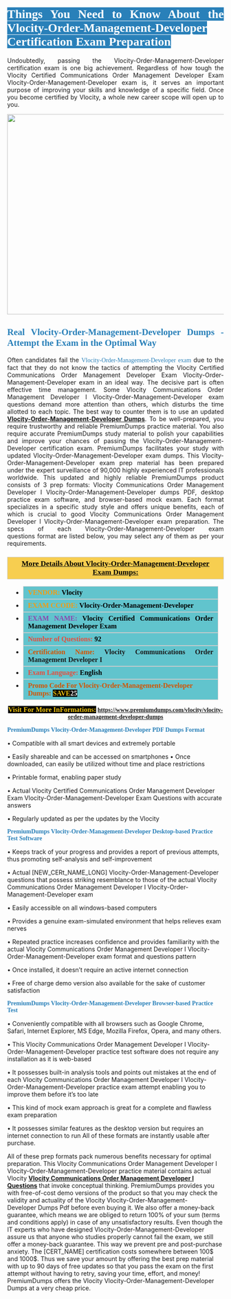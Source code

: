 <h1 style="text-align: justify;"><span style="color:#ffffff;"><span style="font-family:Georgia,serif;"><strong><span style="background-color:#2980b9;">Things You Need to Know About the Vlocity-Order-Management-Developer Certification Exam Preparation</span></strong></span></span></h1>

<p style="text-align: justify;">Undoubtedly, passing the Vlocity-Order-Management-Developer certification exam is one big achievement. Regardless of how tough the Vlocity Certified Communications Order Management Developer Exam Vlocity-Order-Management-Developer exam is, it serves an important purpose of improving your skills and knowledge of a specific field. Once you become certified by Vlocity, a whole new career scope will open up to you.</p>

<p style="text-align: center;"><a href="https://www.premiumdumps.com/vlocity/vlocity-order-management-developer-dumps"><img alt="" src="https://i.imgur.com/KJGzbJ2.jpeg" style="width: 700px; height: 465px;" /></a></p>

<h2 style="text-align: justify;"><span style="color:#2980b9;"><span style="font-family:Georgia,serif;"><strong>Real Vlocity-Order-Management-Developer Dumps - Attempt the Exam in the Optimal Way</strong></span></span></h2>

<p style="text-align: justify;">Often candidates fail the <span style="color:#2980b9;"><span style="font-family:Georgia,serif;">Vlocity-Order-Management-Developer exam<strong> </strong></span></span>due to the fact that they do not know the tactics of attempting the Vlocity Certified Communications Order Management Developer Exam Vlocity-Order-Management-Developer exam in an ideal way. The decisive part is often effective time management. Some Vlocity Communications Order Management Developer I Vlocity-Order-Management-Developer exam questions demand more attention than others, which disturbs the time allotted to each topic. The best way to counter them is to use an updated <strong><a href="https://www.premiumdumps.com/vlocity/vlocity-order-management-developer-dumps">Vlocity-Order-Management-Developer Dumps</a></strong>. To be well-prepared, you require trustworthy and reliable PremiumDumps practice material. You also require accurate PremiumDumps study material to polish your capabilities and improve your chances of passing the Vlocity-Order-Management-Developer certification exam. PremiumDumps facilitates your study with updated Vlocity-Order-Management-Developer exam dumps. This Vlocity-Order-Management-Developer exam prep material has been prepared under the expert surveillance of 90,000 highly experienced IT professionals worldwide. This updated and highly reliable PremiumDumps product consists of 3 prep formats: Vlocity Communications Order Management Developer I Vlocity-Order-Management-Developer dumps PDF, desktop practice exam software, and browser-based mock exam. Each format specializes in a specific study style and offers unique benefits, each of which is crucial to good Vlocity Communications Order Management Developer I Vlocity-Order-Management-Developer exam preparation. The specs of each Vlocity-Order-Management-Developer exam questions format are listed below, you may select any of them as per your requirements.</p>

<h3 style="background: #f7ce50; border: 1px solid rgb(204, 204, 204); padding: 5px 10px; text-align: center;"><span style="font-family:Georgia,serif;"><u><u><span style="color:#000000;"><span style="font-size:11pt"><span style="line-height:normal"><b><span style="font-size:13.0pt"><span cambria="">More Details About Vlocity-Order-Management-Developer Exam Dumps:</span></span></b></span></span></span></u></u></span></h3>

<ul>
	<li style="margin:0cm 10pt">
	<div style="background:#61c4cd; border: 1px solid rgb(204, 204, 204); padding: 5px 10px; text-align: justify;"><span style="font-family:Georgia,serif;"><span style="font-size:11pt"><span style="line-height:normal"><b><span style="font-size:12.0pt"><span new="" roman="" times=""><span style="color:#f39c12;">VENDOR:</span> <span style="color:#000000;">Vlocity</span></span></span></b></span></span></span></div>
	</li>
	<li style="margin:0cm 10pt">
	<div style="background: #61c4cd; border: 1px solid rgb(204, 204, 204); padding: 5px 10px; text-align: justify;"><span style="font-family:Georgia,serif;"><span style="font-size:11pt"><span style="line-height:normal"><b><span style="font-size:12.0pt"><span new="" roman="" times=""><span style="color:#f39c12;">EXAM CCODE:</span> <span style="color:#000000;">Vlocity-Order-Management-Developer</span></span></span></b></span></span></span></div>
	</li>
	<li style="margin:0cm 10pt">
	<div style="background: #61c4cd; border: 1px solid rgb(204, 204, 204); padding: 5px 10px; text-align: justify;"><span style="font-family:Georgia,serif;"><span style="font-size:11pt"><span style="line-height:normal"><b><span style="font-size:12.0pt"><span new="" roman="" times=""><span style="color:#8e44ad;">EXAM NAME:</span> <span style="color:#000000;">Vlocity Certified Communications Order Management Developer Exam</span></span></span></b></span></span></span></div>
	</li>
	<li style="margin:0cm 10pt">
	<div style="background: #61c4cd; border: 1px solid rgb(204, 204, 204); padding: 5px 10px;"><span style="font-family:Georgia,serif;"><span style="font-size:11pt"><span style="line-height:normal"><b><span style="font-size:12.0pt"><span new="" roman="" times=""><span style="color:#e74c3c;">Number of Questions:</span><span style="color:#000000;"><span style="color:#f1c40f;"> </span>92</span></span></span></b></span></span></span></div>
	</li>
	<li style="margin:0cm 10pt">
	<div style="background: #61c4cd; border: 1px solid rgb(204, 204, 204); padding: 5px 10px; text-align: justify;"><span style="font-family:Georgia,serif;"><span style="font-size:11pt"><span style="line-height:normal"><b><span style="font-size:12.0pt"><span new="" roman="" times=""><span style="color:#d35400;">Certification Name:</span> Vlocity Communications Order Management Developer I</span></span></b></span></span></span></div>
	</li>
	<li style="margin:0cm 10pt">
	<div style="background: #61c4cd; border: 1px solid rgb(204, 204, 204); padding: 5px 10px; text-align: justify;"><span style="font-family:Georgia,serif;"><span style="font-size:11pt"><span style="line-height:normal"><b><span style="font-size:12.0pt"><span new="" roman="" times=""><span style="color:#e74c3c;">Exam Language:</span> <span style="color:#000000;">English</span></span></span></b></span></span></span></div>
	</li>
	<li style="margin:0cm 10pt">
	<div style="background: #61c4cd; border: 1px solid rgb(204, 204, 204); padding: 5px 10px;"><span style="font-family:Georgia,serif;"><span style="font-size:11pt"><span style="line-height:normal"><b><span style="font-size:12.0pt"><span new="" roman="" times=""><span style="color:#d35400;">Promo Code For Vlocity-Order-Management-Developer Dumps:</span><span style="color:#f1c40f;"> <span style="background-color:#000000;">SAVE</span></span><span style="color:#ffffff;"><span style="background-color:#000000;">25</span></span></span></span></b></span></span></span></div>
	</li>
</ul>

<p style="text-align: center;"><span style="font-family:Georgia,serif;"><strong><span style="font-size:16px;"><span style="color:#f1c40f;"><span style="background-color:#000000;">Visit For More InFormations:</span></span></span> <a href="https://www.premiumdumps.com/vlocity/vlocity-order-management-developer-dumps">https://www.premiumdumps.com/vlocity/vlocity-order-management-developer-dumps</a></strong></span></p>

<p><span style="color:#2980b9;"><span style="font-family:Georgia,serif;"><strong><strong><strong>PremiumDumps Vlocity-Order-Management-Developer PDF Dumps Format</strong></strong></strong></span></span></p>

<p>• Compatible with all smart devices and extremely portable</p>

<p>• Easily shareable and can be accessed on smartphones • Once downloaded, can easily be utilized without time and place restrictions</p>

<p>• Printable format, enabling paper study</p>

<p>• Actual Vlocity Certified Communications Order Management Developer Exam Vlocity-Order-Management-Developer Exam Questions with accurate answers</p>

<p>• Regularly updated as per the updates by the Vlocity</p>

<p><span style="color:#2980b9;"><span style="font-family:Georgia,serif;"><strong><strong><strong>PremiumDumps Vlocity-Order-Management-Developer Desktop-based Practice Test Software</strong></strong></strong></span></span></p>

<p>• Keeps track of your progress and provides a report of previous attempts, thus promoting self-analysis and self-improvement</p>

<p>• Actual [NEW_CERt_NAME_LONG] Vlocity-Order-Management-Developer questions that possess striking resemblance to those of the actual Vlocity Communications Order Management Developer I Vlocity-Order-Management-Developer exam</p>

<p>• Easily accessible on all windows-based computers</p>

<p>• Provides a genuine exam-simulated environment that helps relieves exam nerves</p>

<p>• Repeated practice increases confidence and provides familiarity with the actual Vlocity Communications Order Management Developer I Vlocity-Order-Management-Developer exam format and questions pattern</p>

<p>• Once installed, it doesn’t require an active internet connection</p>

<p>• Free of charge demo version also available for the sake of customer satisfaction</p>

<p><span style="color:#2980b9;"><span style="font-family:Georgia,serif;"><strong><strong><strong>PremiumDumps Vlocity-Order-Management-Developer Browser-based Practice Test</strong></strong></strong></span></span></p>

<p>• Conveniently compatible with all browsers such as Google Chrome, Safari, Internet Explorer, MS Edge, Mozilla Firefox, Opera, and many others.</p>

<p>• This Vlocity Communications Order Management Developer I Vlocity-Order-Management-Developer practice test software does not require any installation as it is web-based</p>

<p>• It possesses built-in analysis tools and points out mistakes at the end of each Vlocity Communications Order Management Developer I Vlocity-Order-Management-Developer practice exam attempt enabling you to improve them before it’s too late</p>

<p>• This kind of mock exam approach is great for a complete and flawless exam preparation</p>

<p>• It possesses similar features as the desktop version but requires an internet connection to run All of these formats are instantly usable after purchase.</p>

<p>All of these prep formats pack numerous benefits necessary for optimal preparation. This Vlocity Communications Order Management Developer I Vlocity-Order-Management-Developer practice material contains actual Vlocity <span style="color:#000000;"><strong><a href="https://www.premiumdumps.com/vlocity/vlocity-communications-order-management-developer-i-dumps">Vlocity Communications Order Management Developer I Questions</a></strong></span> that invoke conceptual thinking. PremiumDumps provides you with free-of-cost demo versions of the product so that you may check the validity and actuality of the Vlocity Vlocity-Order-Management-Developer Dumps Pdf before even buying it. We also offer a money-back guarantee, which means we are obliged to return 100% of your sum (terms and conditions apply) in case of any unsatisfactory results. Even though the IT experts who have designed Vlocity-Order-Management-Developer assure us that anyone who studies properly cannot fail the exam, we still offer a money-back guarantee. This way we prevent pre and post-purchase anxiety. The [CERT_NAME] certification costs somewhere between 100$ and 1000$. Thus we save your amount by offering the best prep material with up to 90 days of free updates so that you pass the exam on the first attempt without having to retry, saving your time, effort, and money! PremiumDumps offers the Vlocity Vlocity-Order-Management-Developer Dumps at a very cheap price.</p>
